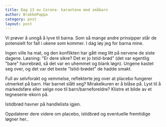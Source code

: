 ```yaml
---
title: Dag 13 av Corona- karantene med småbarn
author: BrakkePappa
category: post
layout: post
---
```


Vi prøver å unngå å lyve til barna. Som så mange andre prinsipper står de potensielt for fall i ukene som kommer. I dag løy jeg for barna mine.

Ingen ville ha mat, og den konflikten har gått meg litt på nervene de siste dagene. Løsning: 
"Er dere sikre? Det er jo Istid-brød" 
(det var egentlig "bare" havrebrød, så det var en uhemmet og blank løgn). Ungene kastet seg over, og det var det beste "Istid-brødet" de hadde smakt. 

Full av selvforakt og vemmelse, reflekterte jeg over at placebo fungerer utmerket på barn. Har barnet slått seg? Mirakelkuren er å blåse på. Lyst til å markedsføre eller selge noe til barn/barneforeldre? Klistre et bilde av et tegneserie-ekorn på. 

Istidbrød havner på handlelista igjen.

Oppdaterer dere videre om placebo, istidbrød og eventuelle fremtidige løgner her.. 
